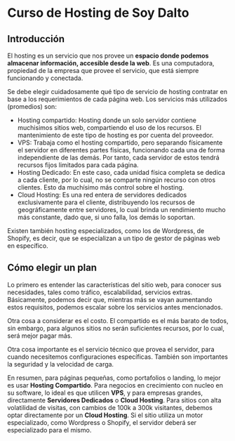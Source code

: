 # Curso de Hosting de Soy Dalto

## Introducción

El hosting es un servicio que nos provee un **espacio donde podemos almacenar información, accesible desde la web**. Es una computadora, propiedad de la empresa que provee el servicio, que está siempre funcionando y conectada.

Se debe elegir cuidadosamente qué tipo de servicio de hosting contratar en base a los requerimientos de cada página web. Los servicios más utilizados (promedios) son:

- Hosting compartido: Hosting donde un solo servidor contiene muchisimos sitios web, compartiendo el uso de los recursos. El mantenimiento de este tipo de hosting es por cuenta del proveedor.
- VPS: Trabaja como el hosting compartido, pero separando físicamente el servidor en diferentes partes físicas, funcionando cada una de forma independiente de las demás. Por tanto, cada servidor de estos tendrá recursos fijos limitados para cada página.
- Hosting Dedicado: En este caso, cada unidad física completa se dedica a cada cliente, por lo cual, no se comparte ningún recurso con otros clientes. Esto da muchísimo más control sobre el hosting.
- Cloud Hosting: Es una red entera de servidores dedicados exclusivamente para el cliente, distribuyendo los recursos de geográficamente entre servidores, lo cual brinda un rendimiento mucho más constante, dado que, si uno falla, los demás lo soportan.

Existen también hosting especializados, como los de Wordpress, de Shopify, es decir, que se especializan a un tipo de gestor de páginas web en específico.

## Cómo elegir un plan

Lo primero es entender las características del sitio web, para conocer sus necesidades, tales como tráfico, escalabilidad, servicios extras. Básicamente, podemos decir que, mientras más se vayan aumentando estos requisitos, podemos escalar sobre los servicios antes mencionados.

Otra cosa a considerar es el costo. El compartido es el más barato de todos, sin embargo, para algunos sitios no serán suficientes recursos, por lo cual, será mejor pagar más.

Otra cosa importante es el servicio técnico que provea el servidor, para cuando necesitemos configuraciones específicas. También son importantes la seguridad y la velocidad de carga.

En resumen, para páginas pequeñas, como portafolios o landing, lo mejor es usar **Hosting Compartido**. Para negocios en crecimiento con nucleo en su software, lo ideal es que utilicen **VPS**, y para empresas grandes, directamente **Servidores Dedicados** o **Cloud Hosting**. Para sitios con alta volatilidad de visitas, con cambios de 100k a 300k visitantes, debemos optar directamente por un **Cloud Hosting**. Si el sitio utiliza un motor especializado, como Wordpress o Shopify, el servidor deberá ser especializado para el mismo.
